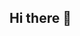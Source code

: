## Hi there 👋

<!--
**James-Harris2/James-Harris2** is a ✨ _special_ ✨ repository because its `README.md` (this file) appears on your GitHub profile.

Here are some ideas to get you started:

- 🔭 I’m currently looking for FullTime or contract employment  ...
- 🫠 I’m certified in learning ... FSJS (fullstack JavaScript) MERN-stack_development, business marketing
- 🤫 I little about me..., I was born in Las Vegas, NV web development is my 1st passion. If you ever seen "Pursuit of Happiness" or read the book with the same title. You'll know what I mean! I used to drive commercial trucks from east coast to west coast 365/24-7; before my injury. 
- 💬 Ask me about ... FullStack Application, NodeJs and API's, Smoking meats, BBQ over an open flame. Also, I found out through covid resistrictions, that I love nature🌲! Go figure.
- 😄 Pronouns: ...
- ⚡ Fun fact: ... Las Vegas was not founded by the Mob!
-->
